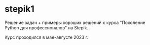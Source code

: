 # stepik1

Решение задач + примеры хороших решений с курса "Поколение Python для профессионалов" на Stepik.

Курс проходился в мае-августе 2023 г.
